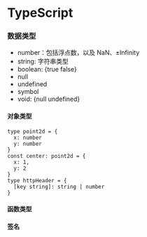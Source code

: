 # TypeScript

### 数据类型

- number：包括浮点数，以及 NaN、±Infinity
- string: 字符串类型
- boolean: {true false}
- null
- undefined
- symbol
- void: {null undefined}

#### 对象类型

```typscript
type point2d = {
  x: number
  y: number
}
const center: point2d = {
  x: 1,
  y: 2
}
type httpHeader = {
  [key string]: string | number
}
```

#### 函数类型

#### 签名
